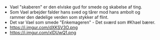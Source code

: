 - Vael "skaberen" er den elviske gud for smede og skabelse af ting.
- Som Vael arbejder falder hans sved og tårer mod hans ambolt og rammer den dødelige verden som stykker af flint.
- Det var Vael som smede "Enkemageren" - Det sværd som #Khael bærer.
- https://i.imgur.com/dXKSV3O.png
- https://i.imgur.com/xlDUwQ1.png